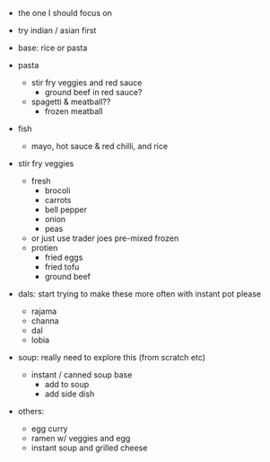 - the one I should focus on
- try indian / asian first

- base: rice or pasta

- pasta
    - stir fry veggies and red sauce
        - ground beef in red sauce?
    - spagetti & meatball??
        - frozen meatball

- fish
  - mayo, hot sauce & red chilli, and rice

- stir fry veggies
    - fresh
        - brocoli
        - carrots
        - bell pepper
        - onion
        - peas
    - or just use trader joes pre-mixed frozen
    - protien
        - fried eggs
        - fried tofu
        - ground beef

- dals: start trying to make these more often with instant pot please
    - rajama
    - channa
    - dal
    - lobia

- soup: really need to explore this (from scratch etc)
    - instant / canned soup base
        - add to soup
        - add side dish

- others:
    - egg curry
    - ramen w/ veggies and egg
    - instant soup and grilled cheese
